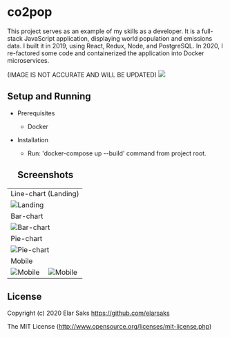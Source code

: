 # co2pop

This project serves as an example of my skills as a developer. It is a full-stack JavaScript application, displaying world population and emissions data. I built it in 2019, using React, Redux, Node, and PostgreSQL. In 2020, I re-factored some code and containerized the application into Docker microservices.

(IMAGE IS NOT ACCURATE AND WILL BE UPDATED)
<img src="https://co2pop.s3.eu-north-1.amazonaws.com/Project+Architecture.png" />

## Setup and Running
- Prerequisites
    - Docker

- Installation
    - Run: 'docker-compose up --build' command from project root.

  ## Screenshots
<table>
  <tbody>
    <tr>
      <td colspan="2">Line-chart (Landing)</td>
    </tr>
    <tr>
      <td  colspan="2">
        <img alt="Landing" src="https://co2pop.s3.eu-north-1.amazonaws.com/line-chart.PNG" />
      </td>
    </tr>
    <tr>
      <td colspan="2">Bar-chart</td>
    </tr>
    <tr>
      <td  colspan="2">
        <img alt="Bar-chart" src="https://co2pop.s3.eu-north-1.amazonaws.com/bar-chart.PNG" />
      </td>
    </tr>
       <tr>
      <td colspan="2">Pie-chart</td>
    </tr>
    <tr>
       <td  colspan="2">
        <img alt="Pie-chart" src="https://co2pop.s3.eu-north-1.amazonaws.com/pie-chart.PNG" />
      </td>
    </tr>
    <tr>
      <td colspan="2">Mobile</td>
    </tr>
    <tr>
      <td>
        <img alt="Mobile" src="https://co2pop.s3.eu-north-1.amazonaws.com/phone1.PNG" />
      </td>
      <td>
        <img alt="Mobile" src="https://co2pop.s3.eu-north-1.amazonaws.com/phone3.PNG" />
      </td>
    </tr>
  </tbody>
</table>

## License
Copyright (c) 2020 Elar Saks https://github.com/elarsaks

The MIT License (http://www.opensource.org/licenses/mit-license.php)
 
